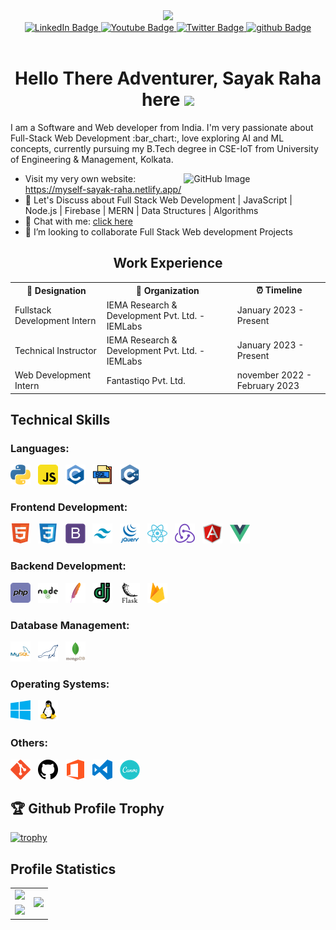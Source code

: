 <div id="header" align="center">
  <img src="https://media2.giphy.com/media/zhYSVCirREeIZtONCI/giphy.gif?cid=ecf05e47io2vwif3p13iez6kzhyjg5yqf7inug8157pm4h9x&rid=giphy.gif&ct=s" width="200"/>
</div>
<div id="badges" align="center">
  <a href="https://www.linkedin.com/in/sayak-raha-476129224/" target="_blank">
    <img src="https://img.shields.io/badge/LinkedIn-blue?style=for-the-badge&logo=linkedin&logoColor=white" alt="LinkedIn Badge"/>
  </a>
  <a href="https://www.youtube.com/channel/UCK9DUXUfooqX4VkL-v1qTGg" target="_blank">
    <img src="https://img.shields.io/badge/YouTube-red?style=for-the-badge&logo=youtube&logoColor=white" alt="Youtube Badge"/>
  </a>
  <a href="https://twitter.com/RahaSayak" target="_blank">
    <img src="https://img.shields.io/badge/Twitter-blue?style=for-the-badge&logo=twitter&logoColor=white" alt="Twitter Badge"/>
  </a>
  <a href="https://github.com/sayak-12" target="_blank">
    <img src="https://img.shields.io/badge/Github-black?style=for-the-badge&logo=github&logoColor=white" alt="github Badge"/>
  </a>
</div>
<div align="center"><img src="https://komarev.com/ghpvc/?username=sayak-12&style=flat-square&color=blue" alt=""/></div>
<h1 align="center">
  Hello There Adventurer, Sayak Raha here
  <img src="https://media.giphy.com/media/hvRJCLFzcasrR4ia7z/giphy.gif" width="30px"/>
</h1>
<p> I am a Software and Web developer from India. I'm very passionate about Full-Stack Web Development :bar_chart:, love exploring AI and ML concepts,  currently pursuing my B.Tech degree in CSE-IoT from University of Engineering & Management, Kolkata. </p>


<img width="45%" align="right" alt="GitHub Image" src="https://raw.githubusercontent.com/onimur/.github/master/.resources/git-header.svg" />
<ul>
<li> Visit my very own website: <a href="https://myself-sayak-raha.netlify.app/" target="_blank">
    https://myself-sayak-raha.netlify.app/
  </a> </li>
  <li> 💬 Let's Discuss about Full Stack Web Development | JavaScript | Node.js | Firebase | MERN | Data Structures | Algorithms </li>
  <li>💼 Chat with me: <a href="https://wa.me/919007382357" target="_blank">click here</a></li>
  <li>👯 I’m looking to collaborate Full Stack Web development Projects </li>
</ul>

<table style="width: 100%; border: none;" align="center">
  <h2 align="center"> Work Experience </h2>
  <tr>
    <th> 💼 Designation </th>
    <th> 🏢 Organization </th>
    <th> ⏰ Timeline </th>
  </tr>
  <tr>
    <td> Fullstack Development Intern </td>
    <td> IEMA Research & Development Pvt. Ltd. - IEMLabs </td>
    <td> January 2023 - Present </td>
  </tr>
  <tr>
    <td> Technical Instructor </td>
    <td> IEMA Research & Development Pvt. Ltd. - IEMLabs </td>
    <td> January 2023 - Present </td>
  </tr>
  <tr>
    <td> Web Development Intern </td>
    <td> Fantastiqo Pvt. Ltd. </td>
    <td> november 2022 - February 2023 </td>
  </tr>
</table>

## Technical Skills

### Languages:

<div>
    <img src="img/python.png">&nbsp;&nbsp;
    <img src="img/javascript.png">&nbsp;&nbsp;
    <img src="img/c.png">&nbsp;&nbsp;
    <img src="img/sql.png">&nbsp;&nbsp;
    <img src="img/cpp.png">&nbsp;&nbsp;
</div>

### Frontend Development:

<div>
    <img src="img/html.png">&nbsp;&nbsp;
    <img src="img/css3.png">&nbsp;&nbsp;
    <img src="img/bootstrap.png">&nbsp;&nbsp;
    <img src="img/tailwind.png">&nbsp;&nbsp;
    <img src="img/jquery.png">&nbsp;&nbsp;
    <img src="img/react.png">&nbsp;&nbsp;
    <img src="img/redux.png">&nbsp;&nbsp;
    <img src="img/angularjs.png">&nbsp;&nbsp;
    <img src="img/vue.png">&nbsp;&nbsp;
</div>

### Backend Development:

<div>
    <img src="img/php.png">&nbsp;&nbsp;
    <img src="img/nodejs.png">&nbsp;&nbsp;
    <img src="img/apache.png">&nbsp;&nbsp;
    <img src="img/django.png">&nbsp;&nbsp;
    <img src="img/flask.png">&nbsp;&nbsp;
    <img src="img/firebase.png">&nbsp;&nbsp;
</div>

### Database Management:

<div>
    <img src="img/mysql.png">&nbsp;&nbsp;
    <img src="img/mariadb.png">&nbsp;&nbsp;
    <img src="img/mongodb.png">&nbsp;&nbsp;
</div>

### Operating Systems:

<div>
    <img src="img/windows.png">&nbsp;&nbsp;
    <img src="img/linux.png">&nbsp;&nbsp;
</div>

### Others:

<div>
    <img src="img/git.png">&nbsp;&nbsp;
    <img src="img/github.png">&nbsp;&nbsp;
    <img src="img/office.png">&nbsp;&nbsp;
    <img src="img/vscode.png">&nbsp;&nbsp;
    <img src="img/canva.png">&nbsp;&nbsp;
</div>

## 🏆 Github Profile Trophy

[![trophy](https://github-profile-trophy.vercel.app/?username=sayak-12&theme=monokai&margin-w=15&margin-h=15&column=5&no-bg=true&rank=-B,-?,-C)](https://github.com/ryo-ma/github-profile-trophy)

## Profile Statistics

<table>
  <tr>
    <td>
      <img src="https://github-readme-stats.vercel.app/api/?username=sayak-12&count_private=true&theme=merko&show_icons=true">
    </td>
    <td rowspan="2">
      <img src="https://github-readme-stats.vercel.app/api/top-langs/?username=sayak-12&theme=merko&langs_count=9">
    </td>
  </tr>
  <tr>
    <td>
      <img src="https://github-readme-streak-stats.herokuapp.com/?user=sayak-12&theme=shades-of-purple">
    </td>
  </tr>
</table>
